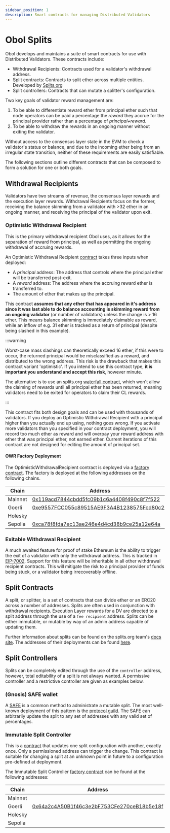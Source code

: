 ```yaml
---
sidebar_position: 1
description: Smart contracts for managing Distributed Validators
---
```


# Obol Splits

Obol develops and maintains a suite of smart contracts for use with Distributed Validators. These contracts include:

- Withdrawal Recipients: Contracts used for a validator's withdrawal address.
- Split contracts: Contracts to split ether across multiple entities. Developed by [Splits.org](https://splits.org)
- Split controllers: Contracts that can mutate a splitter's configuration.

Two key goals of validator reward management are:

1. To be able to differentiate reward ether from principal ether such that node operators can be paid a percentage the _reward_ they accrue for the principal provider rather than a percentage of _principal+reward_.
2. To be able to withdraw the rewards in an ongoing manner without exiting the validator.

Without access to the consensus layer state in the EVM to check a validator's status or balance, and due to the incoming ether being from an irregular state transition, neither of these requirements are easily satisfiable.

The following sections outline different contracts that can be composed to form a solution for one or both goals.

## Withdrawal Recipients

Validators have two streams of revenue, the consensus layer rewards and the execution layer rewards. Withdrawal Recipients focus on the former, receiving the balance skimming from a validator with >32 ether in an ongoing manner, and receiving the principal of the validator upon exit.

### Optimistic Withdrawal Recipient

This is the primary withdrawal recipient Obol uses, as it allows for the separation of reward from principal, as well as permitting the ongoing withdrawal of accruing rewards.

An Optimistic Withdrawal Recipient [contract](https://github.com/ObolNetwork/obol-splits/blob/main/src/owr/OptimisticWithdrawalRecipient.sol) takes three inputs when deployed:

- A _principal_ address: The address that controls where the principal ether will be transferred post-exit.
- A _reward_ address: The address where the accruing reward ether is transferred to.
- The amount of ether that makes up the principal.

This contract **assumes that any ether that has appeared in it's address since it was last able to do balance accounting is skimming reward from an ongoing validator** (or number of validators) unless the change is > 16 ether. This means balance skimming is immediately claimable as reward, while an inflow of e.g. 31 ether is tracked as a return of principal (despite being slashed in this example).

:::warning

Worst-case mass slashings can theoretically exceed 16 ether, if this were to occur, the returned principal would be misclassified as a reward, and distributed to the wrong address. This risk is the drawback that makes this contract variant 'optimistic'. If you intend to use this contract type, **it is important you understand and accept this risk**, however minute.

The alternative is to use an splits.org [waterfall contract](https://docs.splits.org/core/waterfall), which won't allow the claiming of rewards until all principal ether has been returned, meaning validators need to be exited for operators to claim their CL rewards.

:::

This contract fits both design goals and can be used with thousands of validators. If you deploy an Optimistic Withdrawal Recipient with a principal higher than you actually end up using, nothing goes wrong. If you activate more validators than you specified in your contract deployment, you will record too much ether as reward and will overpay your reward address with ether that was principal ether, not earned ether. Current iterations of this contract are not designed for editing the amount of principal set.

#### OWR Factory Deployment

The OptimisticWithdrawalRecipient contract is deployed via a [factory contract](https://github.com/ObolNetwork/obol-splits/blob/main/src/owr/OptimisticWithdrawalRecipientFactory.sol). The factory is deployed at the following addresses on the following chains.

| Chain   | Address                                                                                                                       |
|---------|-------------------------------------------------------------------------------------------------------------------------------|
| Mainnet | [0x119acd7844cbdd5fc09b1c6a4408f490c8f7f522](https://etherscan.io/address/0x119acd7844cbdd5fc09b1c6a4408f490c8f7f522)         |
| Goerli  | [0xe9557FCC055c89515AE9F3A4B1238575Fcd80c26](https://goerli.etherscan.io/address/0xe9557FCC055c89515AE9F3A4B1238575Fcd80c26)  |
| Holesky |                                                                                                                               |
| Sepolia | [0xca78f8fda7ec13ae246e4d4cd38b9ce25a12e64a](https://sepolia.etherscan.io/address/0xca78f8fda7ec13ae246e4d4cd38b9ce25a12e64a) |

### Exitable Withdrawal Recipient

A much awaited feature for proof of stake Ethereum is the ability to trigger the exit of a validator with only the withdrawal address. This is tracked in [EIP-7002](https://eips.ethereum.org/EIPS/eip-7002). Support for this feature will be inheritable in all other withdrawal recipient contracts. This will mitigate the risk to a principal provider of funds being stuck, or a validator being irrecoverably offline.

## Split Contracts

A split, or splitter, is a set of contracts that can divide ether or an ERC20 across a number of addresses. Splits are often used in conjunction with withdrawal recipients. Execution Layer rewards for a DV are directed to a split address through the use of a `fee recipient` address. Splits can be either immutable, or mutable by way of an admin address capable of updating them.

Further information about splits can be found on the splits.org team's [docs site](https://docs.splits.org/). The addresses of their deployments can be found [here](https://docs.splits.org/core/split#addresses).

## Split Controllers

Splits can be completely edited through the use of the `controller` address, however, total editability of a split is not always wanted. A permissive controller and a restrictive controller are given as examples below.

### (Gnosis) SAFE wallet

A [SAFE](https://safe.global/) is a common method to administrate a mutable split. The most well-known deployment of this pattern is the [protocol guild](https://protocol-guild.readthedocs.io/en/latest/3-smart-contract.html). The SAFE can arbitrarily update the split to any set of addresses with any valid set of percentages.

### Immutable Split Controller

This is a [contract](https://github.com/ObolNetwork/obol-splits/blob/main/src/controllers/ImmutableSplitController.sol) that updates one split configuration with another, exactly once. Only a permissioned address can trigger the change. This contract is suitable for changing a split at an unknown point in future to a configuration pre-defined at deployment.

The Immutable Split Controller [factory contract](https://github.com/ObolNetwork/obol-splits/blob/main/src/controllers/ImmutableSplitControllerFactory.sol) can be found at the following addresses:

| Chain   | Address                                                                                                                       |
|---------|-------------------------------------------------------------------------------------------------------------------------------|
| Mainnet |          |
| Goerli  | [0x64a2c4A50B1f46c3e2bF753CFe270ceB18b5e18f](https://goerli.etherscan.io/address/0x64a2c4A50B1f46c3e2bF753CFe270ceB18b5e18f) |
| Holesky |                   |
| Sepolia | |